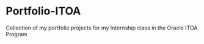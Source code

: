 # Portfolio-ITOA
Collection of my portfolio projects for my Internship class in the Oracle ITOA Program
